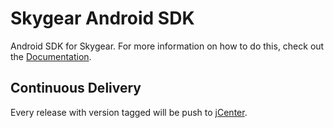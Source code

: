 # Skygear Android SDK

Android SDK for Skygear. For more information on how to do this, check out the [Documentation](https://docs.skygear.io/android/guide).

## Continuous Delivery

Every release with version tagged will be push to [jCenter](https://bintray.com/skygeario/maven/skygear-android/).
